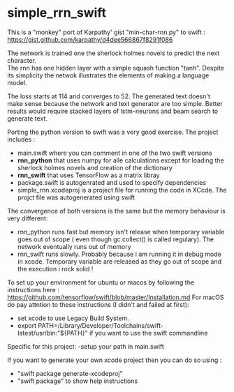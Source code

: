 # simple_rrn_swift
This is a "monkey" port of Karpathy' gist "min-char-rnn.py" to swift : https://gist.github.com/karpathy/d4dee566867f8291f086

The network is trained one the sherlock holmes novels to predict the next character.  
The rnn has one hidden layer with a simple squash function "tanh". Despite its simplicity the netwok illustrates the elements of making a language model.

The loss starts at 114 and converges to 52. The generated text doesn't make sense because the network and text generator are too simple. Better results would require stacked layers of lstm-neurons and beam search to generate text.

Porting the python version to swift was a very good exercise. The project includes :
- main.swift where you can comment in one of the two swift versions
- **rnn_python** that uses numpy for alle calculations except for loading the sherlock holmes novels and creation of the dictionary
- **rnn_swift** that uses TensorFlow as a matrix libray
- package.swift is autogenrated and used to specify dependencies
- simple_rnn.xcodeproj is a project file for running the code in XCcde. The projct file was autogenerated using swift 

The convergence of both versions is the same but the memory behaviour is very different:

- rnn_python runs fast but memory isn't release when temporary variable goes out of scope ( even though gc.collect() is called regulary). The network eventually runs out of memory
- rnn_swift runs slowly. Probably because i am running it in debug mode in xcode. Temporary variable are released as they go out of scope and the execution i rock solid !


To set up your environment for ubuntu or macos by following the instructions here : https://github.com/tensorflow/swift/blob/master/Installation.md
For macOS do pay attntion to these instructions (I didn't and failed at first):
- set xcode to use Legacy Build System.
- export PATH=/Library/Developer/Toolchains/swift-latest/usr/bin:"${PATH}" if you want to use the swift commandline

Specific for this project:
-setup your path in main.swift

If you want to generate your own xcode project then you can do so using : 
- "swift package generate-xcodeproj" 
- "swift package" to show help instructions


